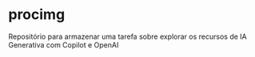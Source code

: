 # procimg
Repositório para armazenar uma tarefa sobre explorar os recursos de IA Generativa com Copilot e OpenAI
